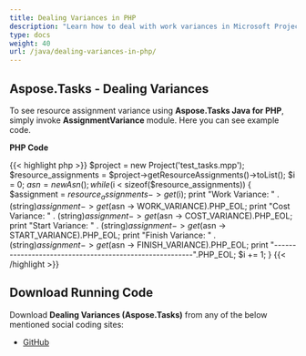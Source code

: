 ```yaml
---
title: Dealing Variances in PHP
description: "Learn how to deal with work variances in Microsoft Project (MPP/XML) files using Aspose.Tasks Java for PHP."
type: docs
weight: 40
url: /java/dealing-variances-in-php/
---
```


## **Aspose.Tasks - Dealing Variances**
To see resource assignment variance using **Aspose.Tasks Java for PHP**, simply invoke **AssignmentVariance** module. Here you can see example code.

**PHP Code**

{{< highlight php >}}
$project = new Project('test_tasks.mpp');
$resource_assignments = $project->getResourceAssignments()->toList();
$i = 0;
$asn = new Asn();
while ($i < sizeof($resource_assignments))
{
    $assignment = $resource_assignments->get($i);
    print "Work Variance: " . (string)$assignment -> get($asn -> WORK_VARIANCE).PHP_EOL;
    print "Cost Variance: " . (string)$assignment -> get($asn -> COST_VARIANCE).PHP_EOL;
    print "Start Variance: " . (string)$assignment -> get($asn -> START_VARIANCE).PHP_EOL;
    print "Finish Variance: " . (string)$assignment -> get($asn -> FINISH_VARIANCE).PHP_EOL;
    print "--------------------------------------------------------".PHP_EOL;
    $i += 1;
}
{{< /highlight >}}

## **Download Running Code**
Download **Dealing Variances (Aspose.Tasks)** from any of the below mentioned social coding sites:

- [GitHub](https://github.com/aspose-tasks/Aspose.Tasks-for-Java/blob/master/Plugins/Aspose_Tasks_Java_for_PHP/src/aspose/tasks/WorkingWithResourceAssignments/AssignmentVariance.php)
